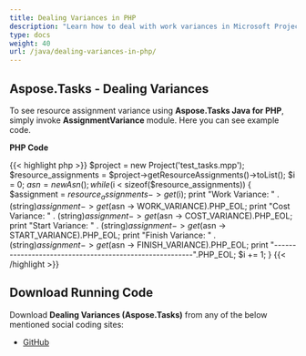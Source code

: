 ```yaml
---
title: Dealing Variances in PHP
description: "Learn how to deal with work variances in Microsoft Project (MPP/XML) files using Aspose.Tasks Java for PHP."
type: docs
weight: 40
url: /java/dealing-variances-in-php/
---
```


## **Aspose.Tasks - Dealing Variances**
To see resource assignment variance using **Aspose.Tasks Java for PHP**, simply invoke **AssignmentVariance** module. Here you can see example code.

**PHP Code**

{{< highlight php >}}
$project = new Project('test_tasks.mpp');
$resource_assignments = $project->getResourceAssignments()->toList();
$i = 0;
$asn = new Asn();
while ($i < sizeof($resource_assignments))
{
    $assignment = $resource_assignments->get($i);
    print "Work Variance: " . (string)$assignment -> get($asn -> WORK_VARIANCE).PHP_EOL;
    print "Cost Variance: " . (string)$assignment -> get($asn -> COST_VARIANCE).PHP_EOL;
    print "Start Variance: " . (string)$assignment -> get($asn -> START_VARIANCE).PHP_EOL;
    print "Finish Variance: " . (string)$assignment -> get($asn -> FINISH_VARIANCE).PHP_EOL;
    print "--------------------------------------------------------".PHP_EOL;
    $i += 1;
}
{{< /highlight >}}

## **Download Running Code**
Download **Dealing Variances (Aspose.Tasks)** from any of the below mentioned social coding sites:

- [GitHub](https://github.com/aspose-tasks/Aspose.Tasks-for-Java/blob/master/Plugins/Aspose_Tasks_Java_for_PHP/src/aspose/tasks/WorkingWithResourceAssignments/AssignmentVariance.php)
